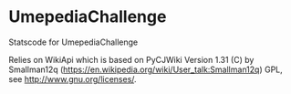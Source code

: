 UmepediaChallenge
=================

Statscode for UmepediaChallenge

Relies on WikiApi which is based on PyCJWiki Version 1.31 (C) by Smallman12q (https://en.wikipedia.org/wiki/User_talk:Smallman12q) GPL, see <http://www.gnu.org/licenses/>.
